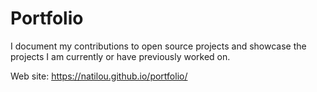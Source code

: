 # Portfolio

I document my contributions to open source projects and showcase the projects I am currently or have previously worked on.

Web site: https://natilou.github.io/portfolio/
